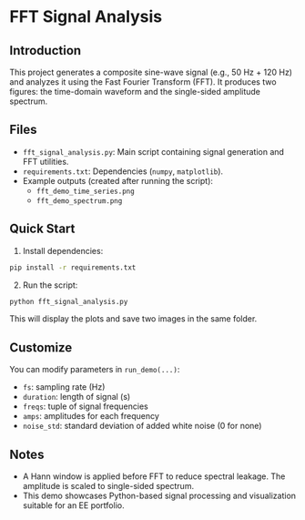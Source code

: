 
# FFT Signal Analysis

## Introduction
This project generates a composite sine-wave signal (e.g., 50 Hz + 120 Hz) and analyzes it using the Fast Fourier Transform (FFT).
It produces two figures: the time-domain waveform and the single-sided amplitude spectrum.

## Files
- `fft_signal_analysis.py`: Main script containing signal generation and FFT utilities.
- `requirements.txt`: Dependencies (`numpy`, `matplotlib`).
- Example outputs (created after running the script):
  - `fft_demo_time_series.png`
  - `fft_demo_spectrum.png`

## Quick Start
1) Install dependencies:
```bash
pip install -r requirements.txt
```

2) Run the script:
```bash
python fft_signal_analysis.py
```

This will display the plots and save two images in the same folder.

## Customize
You can modify parameters in `run_demo(...)`:
- `fs`: sampling rate (Hz)
- `duration`: length of signal (s)
- `freqs`: tuple of signal frequencies
- `amps`: amplitudes for each frequency
- `noise_std`: standard deviation of added white noise (0 for none)

## Notes
- A Hann window is applied before FFT to reduce spectral leakage. The amplitude is scaled to single-sided spectrum.
- This demo showcases Python-based signal processing and visualization suitable for an EE portfolio.
